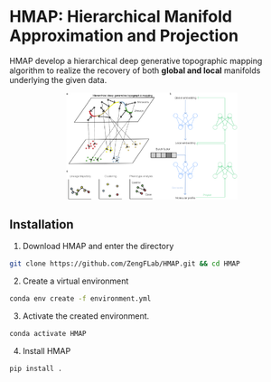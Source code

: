 # HMAP: Hierarchical Manifold Approximation and Projection

HMAP develop a hierarchical deep generative topographic mapping algorithm to realize the recovery of both **global and local** manifolds underlying the given data.

<div align="center">
    <img src="./img/figure1.png" alt="" width="60%">
</div>

## Installation
1. Download HMAP and enter the directory
```bash
git clone https://github.com/ZengFLab/HMAP.git && cd HMAP
```

2. Create a virtual environment
```bash
conda env create -f environment.yml
```

3. Activate the created environment. 
```bash
conda activate HMAP
```

4. Install HMAP
```bash
pip install .
```